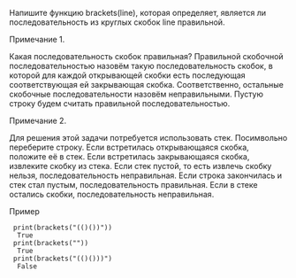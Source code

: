 Напишите функцию brackets(line), которая определяет, является ли последовательность из круглых скобок line правильной.

 Примечание 1.
 
 Какая последовательность скобок правильная?
 Правильной скобочной последовательностью назовём такую последовательность скобок, в которой для каждой открывающей скобки есть последующая соответствующая ей закрывающая скобка. Соответственно, остальные скобочные последовательности назовём неправильными. Пустую строку будем считать правильной последовательностью.

 Примечание 2.

 Для решения этой задачи потребуется использовать стек.
 Посимвольно переберите строку. Если встретилась открывающаяся скобка, положите её в стек. Если встретилась закрывающаяся скобка, извлеките скобку из стека.
 Если стек пустой, то есть извлечь скобку нельзя, последовательность неправильная.
 Если строка закончилась и стек стал пустым, последовательность правильная.
 Если в стеке остались скобки, последовательность неправильная.

 Пример
```
 print(brackets("(()())"))
  True
 print(brackets(""))
  True
 print(brackets("(()()))")
  False
```
